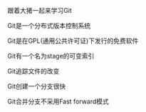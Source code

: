 跟着大猪一起来学习Git

Git是一个分布式版本控制系统

Git是在GPL(通用公共许可证)下发行的免费软件

Git有一个名为stage的可变索引

Git追踪文件的改变

Git创建一个分支很快

Git合并分支不采用Fast forward模式